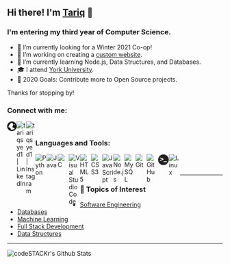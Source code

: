 ## Hi there! I'm [Tariq][website] 👋

### I'm entering my third year of Computer Science.
- :office: I’m currently looking for a Winter 2021 Co-op!
- :hammer: I’m working on creating a [custom website][website].
- 🌱 I’m currently learning Node.js, Data Structures, and Databases. 
- :mortar_board: I attend [York University](https://www.yorku.ca).
- 🥅 2020 Goals: Contribute more to Open Source projects.

Thanks for stopping by!

### Connect with me:

[<img align="left" alt="tariqsyed.me" width="22px" src="https://raw.githubusercontent.com/iconic/open-iconic/master/svg/globe.svg" />][website]
[<img align="left" alt="tariqsyed1 | LinkedIn" width="22px" src="https://cdn.jsdelivr.net/npm/simple-icons@v3/icons/linkedin.svg" />][linkedin]
[<img align="left" alt="tariqsyed1 | Instagram" width="22px" src="https://cdn.jsdelivr.net/npm/simple-icons@v3/icons/instagram.svg" />][instagram]


<br />

### Languages and Tools:
[<img align="left" alt="Python" width="26px" src="https://cdn.jsdelivr.net/npm/simple-icons@v3/icons/python.svg" />](https://python.org)
[<img align="left" alt="Java" width="26px" src="https://cdn.jsdelivr.net/npm/simple-icons@v3/icons/java.svg" />](https://java.com/en/)
[<img align="left" alt="C" width="26px" src="https://cdn.jsdelivr.net/npm/simple-icons@v3/icons/c.svg" />](https://en.wikipedia.org/wiki/C_prgramming_language)
[<img align="left" alt="Visual Studio Code" width="26px" src="https://cdn.jsdelivr.net/npm/simple-icons@v3/icons/visualstudio.svg" />](https://code.visualstudio.com/)
[<img align="left" alt="HTML5" width="26px" src="https://cdn.jsdelivr.net/npm/simple-icons@v3/icons/html.svg" />](https://en.wikipedia.org/wiki/HTML5)
[<img align="left" alt="CSS3" width="26px" src="https://cdn.jsdelivr.net/npm/simple-icons@v3/icons/css.svg" />](https://en.wikipedia.org/wiki/Cascading_Style_Sheets)
[<img align="left" alt="JavaScript" width="26px" src="https://cdn.jsdelivr.net/npm/simple-icons@v3/icons/javascript.svg" />][jsplaylist]
[<img align="left" alt="Node.js" width="26px" src="https://cdn.jsdelivr.net/npm/simple-icons@v3/icons/nodejs.svg" />][webdevplaylist]
[<img align="left" alt="MySQL" width="26px" src="https://cdn.jsdelivr.net/npm/simple-icons@v3/icons/sql.svg" />][webdevplaylist]
[<img align="left" alt="Git" width="26px" src="https://cdn.jsdelivr.net/npm/simple-icons@v3/icons/git.svg" />][webdevplaylist]
[<img align="left" alt="GitHub" width="26px" src="https://cdn.jsdelivr.net/npm/simple-icons@v3/icons/github.svg" />][webdevplaylist]
[<img align="left" alt="Terminal" width="26px" src="https://raw.githubusercontent.com/github/explore/80688e429a7d4ef2fca1e82350fe8e3517d3494d/topics/terminal/terminal.png" />][webdevplaylist]
[<img align="left" alt="Linux" width="26px" src="https://cdn.jsdelivr.net/npm/simple-icons@v3/icons/linux.svg" />][webdevplaylist]

<br />
<br />

---

### 📕 Topics of Interest
<!-- BLOG-POST-LIST:START -->
- [Software Engineering](https://en.wikipedia.org/wiki/Outline_of_software_engineering)
- [Databases](https://en.wikipedia.org/wiki/Outline_of_databases)
- [Machine Learning](https://en.wikipedia.org/wiki/Machine_learning)
- [Full Stack Development](https://www.w3schools.com/whatis/whatis_fullstack.asp)
- [Data Structures](https://en.wikipedia.org/wiki/Data_structure)
<!-- BLOG-POST-LIST:END -->

---

<img align="left" alt="codeSTACKr's Github Stats" src="https://github-readme-stats.vercel.app/api?username=codeSTACKr&show_icons=true&hide_border=true" />

[website]: https://tariqsyed.me
[twitter]: https://twitter.com/codeSTACKr
[youtube]: https://youtube.com/codeSTACKr
[instagram]: https://instagram.com/tariqsyed1
[linkedin]: https://www.linkedin.com/in/tariq-syed-5b9903193/
[webdevplaylist]: https://www.youtube.com/playlist?list=PLkwxH9e_vrAJ0WbEsFA9W3I1W-g_BTsbt
[jsplaylist]: https://www.youtube.com/playlist?list=PLkwxH9e_vrALRJKu7wfXby3MKeflhTu6B
[cssplaylist]: https://www.youtube.com/playlist?list=PLkwxH9e_vrALSdvZuEh6gqQdmDoDIoqz4
[reactplaylist]: https://www.youtube.com/playlist?list=PLkwxH9e_vrAK4TdffpxKY3QGyHCpxFcQ0
